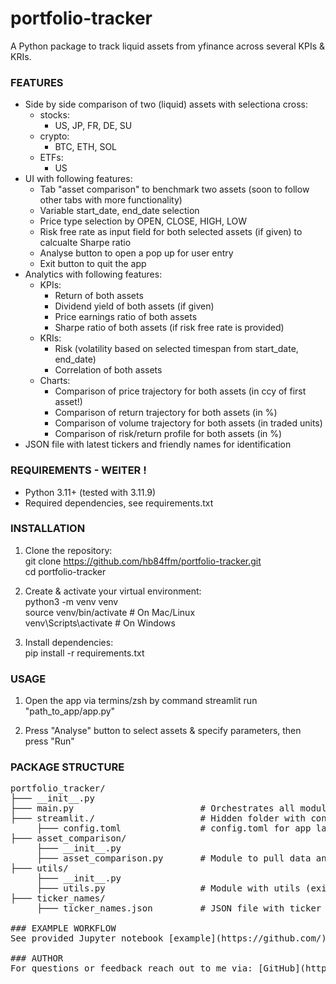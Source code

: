 # portfolio-tracker

A Python package to track liquid assets from yfinance across several KPIs & KRIs. 

### FEATURES
- Side by side comparison of two (liquid) assets with selectiona cross:
  - stocks:
    - US, JP, FR, DE, SU
  - crypto:
    - BTC, ETH, SOL
  - ETFs:
    - US
- UI with following features:
  - Tab "asset comparison" to benchmark two assets (soon to follow other tabs with more functionality)
  - Variable start_date, end_date selection
  - Price type selection by OPEN, CLOSE, HIGH, LOW
  - Risk free rate as input field for both selected assets (if given) to calcualte Sharpe ratio
  - Analyse button to open a pop up for user entry
  - Exit button to quit the app
- Analytics with following features:
  - KPIs:
    - Return of both assets
    - Dividend yield of both assets (if given)
    - Price earnings ratio of both assets
    - Sharpe ratio of both assets (if risk free rate is provided)
  - KRIs:
    - Risk (volatility based on selected timespan from start_date, end_date)
    - Correlation of both assets
  - Charts:
    - Comparison of price trajectory for both assets (in ccy of first asset!)
    - Comparison of return trajectory for both assets (in %)
    - Comparison of volume trajectory for both assets (in traded units)
    - Comparison of risk/return profile for both assets (in %)
- JSON file with latest tickers and friendly names for identification

### REQUIREMENTS - WEITER !
- Python 3.11+ (tested with 3.11.9)
- Required dependencies, see requirements.txt

### INSTALLATION
1. Clone the repository:<br>
       git clone https://github.com/hb84ffm/portfolio-tracker.git<br>
       cd portfolio-tracker<br>

2. Create & activate your virtual environment:<br>
       python3 -m venv venv<br>
       source venv/bin/activate      # On Mac/Linux<br>
       venv\Scripts\activate         # On Windows

3. Install dependencies:<br>
       pip install -r requirements.txt

### USAGE
1. Open the app via termins/zsh by command streamlit run "path_to_app/app.py" 

2. Press "Analyse" button to select assets & specify parameters, then press "Run"

### PACKAGE STRUCTURE

<pre>portfolio_tracker/
├─── __init__.py
├─── main.py                        # Orchestrates all modules
├─── streamlit./                    # Hidden folder with config.toml file  
     ├─── config.toml               # config.toml for app layout & format
├─── asset_comparison/
     ├─── __init__.py
     ├─── asset_comparison.py       # Module to pull data and run analytics
├─── utils/
     ├─── __init__.py
     ├─── utils.py                  # Module with utils (exit button, logout) needed across all other 
├─── ticker_names/                        
     ├─── ticker_names.json         # JSON file with ticker names (can be adjusted if needed!)

### EXAMPLE WORKFLOW
See provided Jupyter notebook [example](https://github.com/) for explanation.

### AUTHOR
For questions or feedback reach out to me via: [GitHub](https://github.com/hb84ffm).
